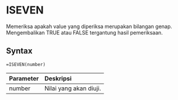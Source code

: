 # ISEVEN

Memeriksa apakah value yang diperiksa merupakan bilangan genap. Mengembalikan TRUE atau FALSE tergantung hasil pemeriksaan.

## Syntax

```text
=ISEVEN(number)
```

| Parameter | Deskripsi |
| :--- | :--- |
| number | Nilai yang akan diuji. |

